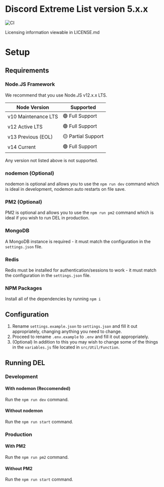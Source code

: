 # Discord Extreme List version 5.x.x

![CI](https://github.com/discordextremelist/website/workflows/CI/badge.svg?branch=master)

Licensing information viewable in LICENSE.md

# Setup

## Requirements

### Node.JS Framework

We recommend that you use Node.JS v12.x.x LTS.

| Node Version        | Supported          |
| ------------------- | ------------------ |
| v10 Maintenance LTS | 🟢 Full Support    |
| v12 Active LTS      | 🟢 Full Support    |
| v13 Previous (EOL)  | 🟡 Partial Support |     
| v14 Current         | 🟢 Full Support    |  

Any version not listed above is not supported.

### nodemon (Optional)

nodemon is optional and allows you to use the `npm run dev` command which is ideal in development, nodemon auto restarts on file save.

### PM2 (Optional)

PM2 is optional and allows you to use the `npm run pm2` command which is ideal if you wish to run DEL in production.

### MongoDB

A MongoDB instance is required - it must match the configuration in the `settings.json` file.

### Redis

Redis must be installed for authentication/sessions to work - it must match the configuration in the `settings.json` file.

### NPM Packages
Install all of the dependencies by running `npm i`

## Configuration

1. Rename `settings.example.json` to `settings.json` and fill it out appropriately, changing anything you need to change.
2. Proceed to rename `.env.example` to `.env` and fill it out appropriately.
3. (Optional) In addition to this you may wish to change some of the things in the `variables.js` file located in `src/Util/Function`.

## Running DEL

### Development

#### With nodemon (Reccomended)

Run the `npm run dev` command.

#### Without nodemon

Run the `npm run start` command.

### Production

#### With PM2

Run the `npm run pm2` command.

#### Without PM2

Run the `npm run start` command.
